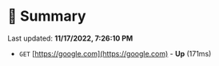 # 📖 Summary
Last updated: **11/17/2022, 7:26:10 PM**

- `GET` [https://google.com](https://google.com) - **Up** (171ms)
